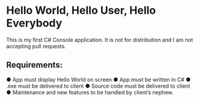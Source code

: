 # Hello World, Hello User, Hello Everybody

This is my first C# Console application. It is not for distribution and I am not accepting pull requests.

## Requirements:
●	App must display Hello World on screen
●	App must be written in C#
●	.exe must be delivered to client
●	Source code must be delivered to client
●	Maintenance and new features to be handled by client’s nephew.

